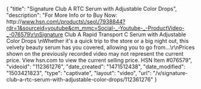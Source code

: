 {
    "title": "Signature Club A RTC Serum with Adjustable Color Drops",
    "description": "For More Info or to Buy Now: http:\/\/www.hsn.com\/products\/seo\/7938844?rdr=1&sourceid=youtube&cm_mmc=Social-_-Youtube-_-ProductVideo-_-076579\r\nSignature Club A Rapid Transport C Serum with Adjustable Color Drops \nWhether it's a quick trip to the store or a big night out, this velvety beauty serum has you covered, allowing you to go from...\r\nPrices shown on the previously recorded video may not represent the current price.  View hsn.com to view the current selling price. HSN Item #076579",
    "videoid": "112361276",
    "date_created": "1471512438",
    "date_modified": "1503421823",
    "type": "captivate",
    "layout": "video",
    "url": "\/v\/signature-club-a-rtc-serum-with-adjustable-color-drops\/112361276"
}